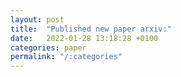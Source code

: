 ```yaml
---
layout: post
title:  "Published new paper arxiv:"
date:   2022-01-28 13:18:28 +0100
categories: paper
permalink: "/:categories"
---
```


[FTR-code-github]: https://jekyllrb.com/docs/home
[jekyll-talk]: https://talk.jekyllrb.com/

